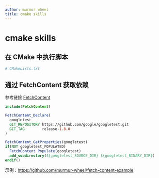 ```yaml
---
author: murmur wheel
title: cmake skills
---
```

# cmake skills

## 在 CMake 中执行脚本

```cmake
# CMakeLists.txt
```

## 通过 FetchContent 获取依赖

参考链接 [FetchContent](https://cmake.org/cmake/help/v3.11/module/FetchContent.html)

```cmake
include(FetchContent)

FetchContent_Declare(
  googletest
  GIT_REPOSITORY https://github.com/google/googletest.git
  GIT_TAG        release-1.8.0
)

FetchContent_GetProperties(googletest)
if(NOT googletest_POPULATED)
  FetchContent_Populate(googletest)
  add_subdirectory(${googletest_SOURCE_DIR} ${googletest_BINARY_DIR})
endif()
```

示例：https://github.com/murmur-wheel/fetch-content-example
